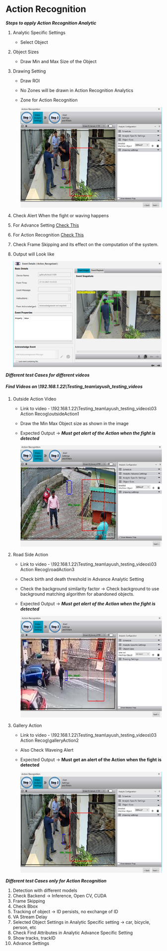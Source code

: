 # **Action Recognition**
 
***Steps to apply Action Recognition Analytic***

1. Analytic Specific Settings
   - Select Object
2. Object Sizes
   - Draw Min and Max Size of the Object
3. Drawing Setting
   - Draw ROI
   - No Zones will be drawn in Action Recognition Analytics

   - Zone for Action Recognition

     ![image](https://github.com/ayushaggarwalI2V/Video-Analytics-Server/blob/main/03%20Action%20Recognition/images/action%20Recg%20VMS.png "VMS Action")

4. Check Alert When the fight or waving happens
5. For Advance Setting [Check This](https://stackoverflowteams.com/c/i2v-systems/questions/132)
6. For Action Recognition [Check This](https://stackoverflowteams.com/c/i2v-systems/questions/116)
7. Check Frame Skipping and its effect on the computation of the system.
8. Output will Look like

     ![image](https://github.com/ayushaggarwalI2V/Video-Analytics-Server/blob/main/03%20Action%20Recognition/images/Fight%20detection.png "Action Recog Output")

***Different test Cases for different videos***
##### Find Videos on _\\192.168.1.22\Testing_team\ayush_testing_videos_

1. Outside Action Video
   - Link to video - \\192.168.1.22\Testing_team\ayush_testing_videos\03 Action Recog\outsideAction1
   - Draw the Min Max Object size as shown in the image
   - Expected Output -> **_Must get alert of the Action when the fight is detected_**
     
     ![image](https://github.com/ayushaggarwalI2V/Video-Analytics-Server/blob/main/03%20Action%20Recognition/images/action%20outside.png "Action")

2. Road Side Action
   - Link to video - \\192.168.1.22\Testing_team\ayush_testing_videos\03 Action Recog\roadAction3
   - Check birth and death threshold in Advance Analytic Setting
   - Check the background similarity factor -> Check background to use background matching algorithm for abandoned objects.
   - Expected Output -> **_Must get alert of the Action when the fight is detected_**
   
     ![image](https://github.com/ayushaggarwalI2V/Video-Analytics-Server/blob/main/03%20Action%20Recognition/images/road%20side%20action.png "Action")

3. Gallery Action
   - Link to video - \\192.168.1.22\Testing_team\ayush_testing_videos\03 Action Recog\galleryAction2
   - Also Check Waveing Alert 
   - Expected Output -> **Must get an alert of the Action when the fight is detected**
     
     ![image](https://github.com/ayushaggarwalI2V/Video-Analytics-Server/blob/main/03%20Action%20Recognition/images/action%20Recg%20VMS.png "Action")

***Different test Cases only for Action Recognition***

1. Detection with different models
2. Check Backend -> Inference, Open CV, CUDA
3. Frame Skipping
4. Check Bbox
5. Tracking of object -> ID persists, no exchange of ID
6. VA Stream Delay
7. Selected Object Settings in Analytic Specific setting -> car, bicycle, person, etc
8. Check Find Attributes in Analytic Advance Specific Setting
9. Show tracks, trackID
10. Advance Settings
  
